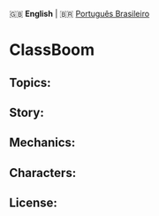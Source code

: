 🇬🇧 **English** | 🇧🇷 [Português Brasileiro](./README_pt-br.md)

ClassBoom
==========

<!-- _Sejam bem-vindos(as) a um novo mundo cheio de possibilidades! Exploda, badernize e detone na escola! Encontre sua paz interior._

O projeto _ClassBoom_, é um jogo desenvolvido aberto para a comunidade, idealizado e desenvolvido por estudantes do 3° ano C da Escola Técnica Estadual Cícero Dias em parceria com a Oi Futuro no projeto NAVE. -->

## Topics:

<!-- 1. [Enredo](#Enredo)
2. [Mecânicas](#Mecânicas)
3. [Personagens](#Personagens)
4. [Licença](#Licença) -->

## Story:

<!--
 Necessita-se de desenvolvimento!
-->

## Mechanics:

<!-- Inspirado em Bomberman, série de videogames distribuídos pela Hudson Soft na década de 1980, o jogo de plataforma segue os gêneros de ação e estratégia em tempo real.
A principal mecânica é o depósito de bombas em locais específicos visando:

* Destruir ou danificar obstáculos.
* Derrotar ou imobilizar inimigos.
* A autosabotagem também é permitida, bombas mal posicionadas são punidas com a tela de "Game Over".

O jogo ainda conta com a presença de alguns outros personagens que se diferem através das variadas maneiras de se utilizar as bombas.

Fonte: [Bomberman](https://pt.wikipedia.org/wiki/Bomberman) -->

## Characters:

<!--
 Necessita-se de desenvolvimento!
-->

## License:

<!-- ClassBoom é mentorado por [Erick Simões](http://ericksimoes.com.br/ "Erick Simões") e organizado em parceiras com os alunos contribuintes, está licenciado sob uma Licença MIT.
Baseado no trabalho de Carl John Nobile disponível [aqui](http://wiki.tetrasys-design.net/HCSR04Ultrasonic). 

Veja mais detalhes sobre a [Licença](https://github.com/ErickSimoes/ClassBoom/blob/master/LICENSE). -->
